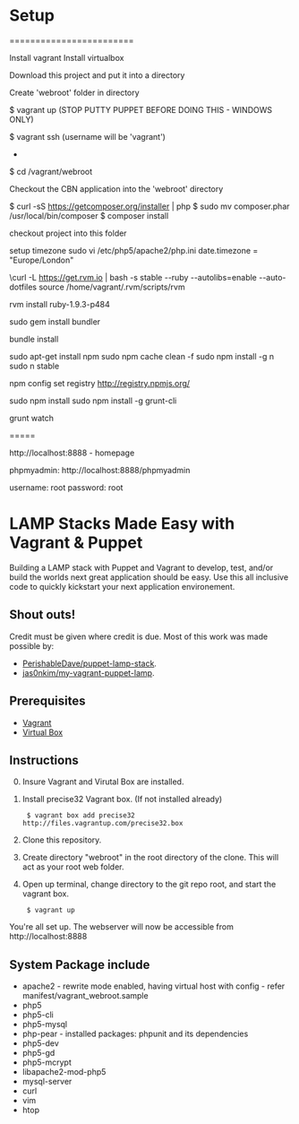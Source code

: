# Setup
========================

Install vagrant
Install virtualbox

Download this project and put it into a directory

Create 'webroot' folder in directory

$ vagrant up (STOP PUTTY PUPPET BEFORE DOING THIS - WINDOWS ONLY)

$ vagrant ssh (username will be 'vagrant')

-

$ cd /vagrant/webroot


Checkout the CBN application into the 'webroot' directory


$ curl -sS https://getcomposer.org/installer | php
$ sudo mv composer.phar /usr/local/bin/composer
$ composer install

checkout project into this folder

setup timezone
sudo vi /etc/php5/apache2/php.ini
date.timezone = "Europe/London"

\curl -L https://get.rvm.io | bash -s stable --ruby --autolibs=enable --auto-dotfiles
source /home/vagrant/.rvm/scripts/rvm

rvm install ruby-1.9.3-p484

sudo gem install bundler

bundle install


sudo apt-get install npm
sudo npm cache clean -f
sudo npm install -g n
sudo n stable

npm config set registry http://registry.npmjs.org/

sudo npm install
sudo npm install -g grunt-cli

grunt watch

=====


http://localhost:8888   - homepage

phpmyadmin: http://localhost:8888/phpmyadmin

username: root
password: root







# LAMP Stacks Made Easy with Vagrant & Puppet

Building a LAMP stack with Puppet and Vagrant to develop, test, and/or build the worlds next great application should be easy. Use this all inclusive code to quickly kickstart your next application environement.

## Shout outs!
Credit must be given where credit is due. Most of this work was made possible by:
* [PerishableDave/puppet-lamp-stack](https://github.com/PerishableDave/puppet-lamp-stack).
* [jas0nkim/my-vagrant-puppet-lamp](https://github.com/jas0nkim/my-vagrant-puppet-lamp).

## Prerequisites
* [Vagrant](http://www.vagrantup.com/)
* [Virtual Box](https://www.virtualbox.org/)

## Instructions
0. Insure Vagrant and Virutal Box are installed.
1. Install precise32 Vagrant box. (If not installed already)

        $ vagrant box add precise32 http://files.vagrantup.com/precise32.box

2. Clone this repository.
3. Create directory "webroot" in the root directory of the clone. This will act as your root web folder.
4. Open up terminal, change directory to the git repo root, and start the vagrant box.

        $ vagrant up

You're all set up. The webserver will now be accessible from http://localhost:8888

## System Package include

* apache2 - rewrite mode enabled, having virtual host with config - refer manifest/vagrant_webroot.sample
* php5
* php5-cli
* php5-mysql
* php-pear - installed packages: phpunit and its dependencies
* php5-dev
* php5-gd
* php5-mcrypt
* libapache2-mod-php5
* mysql-server
* curl
* vim
* htop
